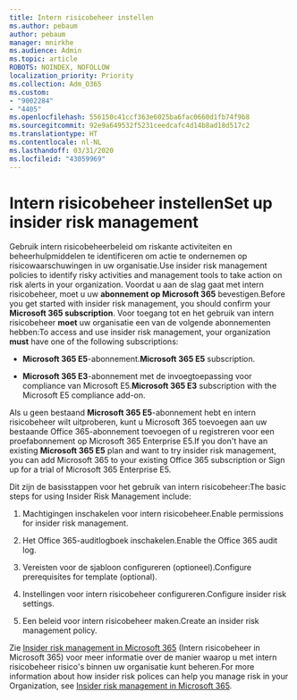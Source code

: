 ```yaml
---
title: Intern risicobeheer instellen
ms.author: pebaum
author: pebaum
manager: mnirkhe
ms.audience: Admin
ms.topic: article
ROBOTS: NOINDEX, NOFOLLOW
localization_priority: Priority
ms.collection: Adm_O365
ms.custom:
- "9002284"
- "4405"
ms.openlocfilehash: 556150c41ccf363e6025ba6fac0660d1fb74f9b8
ms.sourcegitcommit: 92e9a649532f5231ceedcafc4d14b8ad18d517c2
ms.translationtype: HT
ms.contentlocale: nl-NL
ms.lasthandoff: 03/31/2020
ms.locfileid: "43059969"
---
```

# <a name="set-up-insider-risk-management"></a><span data-ttu-id="0c8f3-102">Intern risicobeheer instellen</span><span class="sxs-lookup"><span data-stu-id="0c8f3-102">Set up insider risk management</span></span>

<span data-ttu-id="0c8f3-103">Gebruik intern risicobeheerbeleid om riskante activiteiten en beheerhulpmiddelen te identificeren om actie te ondernemen op risicowaarschuwingen in uw organisatie.</span><span class="sxs-lookup"><span data-stu-id="0c8f3-103">Use insider risk management policies to identify risky activities and management tools to take action on risk alerts in your organization.</span></span> <span data-ttu-id="0c8f3-104">Voordat u aan de slag gaat met intern risicobeheer, moet u uw **abonnement op Microsoft 365** bevestigen.</span><span class="sxs-lookup"><span data-stu-id="0c8f3-104">Before you get started with insider risk management, you should confirm your **Microsoft 365 subscription**.</span></span> <span data-ttu-id="0c8f3-105">Voor toegang tot en het gebruik van intern risicobeheer **moet** uw organisatie een van de volgende abonnementen hebben:</span><span class="sxs-lookup"><span data-stu-id="0c8f3-105">To access and use insider risk management, your organization **must** have one of the following subscriptions:</span></span>

- <span data-ttu-id="0c8f3-106">**Microsoft 365 E5**-abonnement.</span><span class="sxs-lookup"><span data-stu-id="0c8f3-106">**Microsoft 365 E5** subscription.</span></span>

- <span data-ttu-id="0c8f3-107">**Microsoft 365 E3**-abonnement met de invoegtoepassing voor compliance van Microsoft E5.</span><span class="sxs-lookup"><span data-stu-id="0c8f3-107">**Microsoft 365 E3** subscription with the Microsoft E5 compliance add-on.</span></span>

<span data-ttu-id="0c8f3-108">Als u geen bestaand **Microsoft 365 E5**-abonnement hebt en intern risicobeheer wilt uitproberen, kunt u Microsoft 365 toevoegen aan uw bestaande Office 365-abonnement toevoegen of u registreren voor een proefabonnement op Microsoft 365 Enterprise E5.</span><span class="sxs-lookup"><span data-stu-id="0c8f3-108">If you don't have an existing **Microsoft 365 E5** plan and want to try insider risk management, you can add Microsoft 365 to your existing Office 365 subscription or Sign up for a trial of Microsoft 365 Enterprise E5.</span></span>

<span data-ttu-id="0c8f3-109">Dit zijn de basisstappen voor het gebruik van intern risicobeheer:</span><span class="sxs-lookup"><span data-stu-id="0c8f3-109">The basic steps for using Insider Risk Management include:</span></span>

1. <span data-ttu-id="0c8f3-110">Machtigingen inschakelen voor intern risicobeheer.</span><span class="sxs-lookup"><span data-stu-id="0c8f3-110">Enable permissions for insider risk management.</span></span>

2. <span data-ttu-id="0c8f3-111">Het Office 365-auditlogboek inschakelen.</span><span class="sxs-lookup"><span data-stu-id="0c8f3-111">Enable the Office 365 audit log.</span></span>

3. <span data-ttu-id="0c8f3-112">Vereisten voor de sjabloon configureren (optioneel).</span><span class="sxs-lookup"><span data-stu-id="0c8f3-112">Configure prerequisites for template (optional).</span></span>

4. <span data-ttu-id="0c8f3-113">Instellingen voor intern risicobeheer configureren.</span><span class="sxs-lookup"><span data-stu-id="0c8f3-113">Configure insider risk settings.</span></span>

5. <span data-ttu-id="0c8f3-114">Een beleid voor intern risicobeheer maken.</span><span class="sxs-lookup"><span data-stu-id="0c8f3-114">Create an insider risk management policy.</span></span>

<span data-ttu-id="0c8f3-115">Zie [Insider risk management in Microsoft 365](https://go.microsoft.com/fwlink/?linkid=2123907) (Intern risicobeheer in Microsoft 365) voor meer informatie over de manier waarop u met intern risicobeheer risico's binnen uw organisatie kunt beheren.</span><span class="sxs-lookup"><span data-stu-id="0c8f3-115">For more information about how insider risk polices can help you manage risk in your Organization, see [Insider risk management in Microsoft 365](https://go.microsoft.com/fwlink/?linkid=2123907).</span></span>
